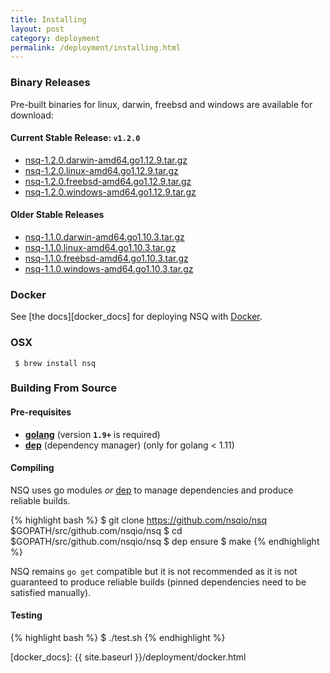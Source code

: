 ```yaml
--- 
title: Installing
layout: post
category: deployment
permalink: /deployment/installing.html
---
```


### <a name="binary">Binary Releases</a>

Pre-built binaries for linux, darwin, freebsd and windows are available for download:

#### Current Stable Release: **`v1.2.0`**

 * [nsq-1.2.0.darwin-amd64.go1.12.9.tar.gz][1.2.0_darwin]
 * [nsq-1.2.0.linux-amd64.go1.12.9.tar.gz][1.2.0_linux]
 * [nsq-1.2.0.freebsd-amd64.go1.12.9.tar.gz][1.2.0_freebsd]
 * [nsq-1.2.0.windows-amd64.go1.12.9.tar.gz][1.2.0_windows]

#### Older Stable Releases

 * [nsq-1.1.0.darwin-amd64.go1.10.3.tar.gz][1.1.0_darwin_go1103]
 * [nsq-1.1.0.linux-amd64.go1.10.3.tar.gz][1.1.0_linux_go1103]
 * [nsq-1.1.0.freebsd-amd64.go1.10.3.tar.gz][1.1.0_freebsd_go1103]
 * [nsq-1.1.0.windows-amd64.go1.10.3.tar.gz][1.1.0_windows_go1103]

### Docker

See [the docs][docker_docs] for deploying NSQ with [Docker][docker].

### OSX

     $ brew install nsq

### Building From Source

#### Pre-requisites

 * **[golang](https://golang.org/doc/install)** (version **`1.9+`** is required)
 * **[dep](https://github.com/golang/dep)** (dependency manager) (only for golang < 1.11)

#### Compiling

NSQ uses go modules *or* [dep](https://github.com/golang/dep) to manage dependencies
and produce reliable builds.

{% highlight bash %}
$ git clone https://github.com/nsqio/nsq $GOPATH/src/github.com/nsqio/nsq
$ cd $GOPATH/src/github.com/nsqio/nsq
$ dep ensure
$ make
{% endhighlight %}

NSQ remains `go get` compatible but it is not recommended as it is not guaranteed to
produce reliable builds (pinned dependencies need to be satisfied manually).

#### Testing

{% highlight bash %}
$ ./test.sh
{% endhighlight %}

[1.2.0_darwin]: https://s3.amazonaws.com/bitly-downloads/nsq/nsq-1.2.0.darwin-amd64.go1.12.9.tar.gz
[1.2.0_linux]: https://s3.amazonaws.com/bitly-downloads/nsq/nsq-1.2.0.linux-amd64.go1.12.9.tar.gz
[1.2.0_freebsd]: https://s3.amazonaws.com/bitly-downloads/nsq/nsq-1.2.0.freebsd-amd64.go1.12.9.tar.gz
[1.2.0_windows]: https://s3.amazonaws.com/bitly-downloads/nsq/nsq-1.2.0.windows-amd64.go1.12.9.tar.gz

[1.1.0_darwin_go1103]: https://s3.amazonaws.com/bitly-downloads/nsq/nsq-1.1.0.darwin-amd64.go1.10.3.tar.gz
[1.1.0_linux_go1103]: https://s3.amazonaws.com/bitly-downloads/nsq/nsq-1.1.0.linux-amd64.go1.10.3.tar.gz
[1.1.0_freebsd_go1103]: https://s3.amazonaws.com/bitly-downloads/nsq/nsq-1.1.0.freebsd-amd64.go1.10.3.tar.gz
[1.1.0_windows_go1103]: https://s3.amazonaws.com/bitly-downloads/nsq/nsq-1.1.0.windows-amd64.go1.10.3.tar.gz

[docker]: https://docker.io/
[docker_docs]: {{ site.baseurl }}/deployment/docker.html
